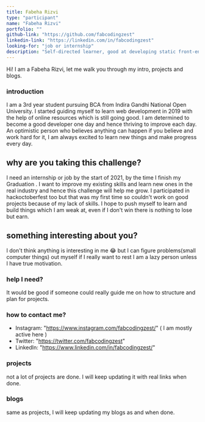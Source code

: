 ```yaml
---
title: Fabeha Rizvi
type: "participant"
name: "Fabeha Rizvi"
portfolio: ""
github-link: "https://github.com/fabcodingzest"
linkedin-link: "https://linkedin.com/in/fabcodingzest"
looking-for: "job or internship"
description: "Self-directed learner, good at developing static front-end-websites. Brushing up JavaScript and learning React."
---
```


Hi! I am a Fabeha Rizvi, let me walk you through my intro, projects and blogs.

### introduction

I am a 3rd year student pursuing BCA from Indira Gandhi National Open University.
I started guiding myself to learn web development in 2019 with the help of online resources which is still going good. I am determined to become a good developer one day and hence thriving to improve each day.
An optimistic person who believes anything can happen if you believe and work hard for it, I am always excited to learn new things and make progress every day.

## why are you taking this challenge?

I need an internship or job by the start of 2021, by the time I finish my Graduation .
I want to improve my existing skills and learn new ones in the real industry and hence this challenge will help me grow.
I participated in hackoctoberfest too but that was my first time so couldn't work on good projects because of my lack of skills.
I hope to push myself to learn and build things which I am weak at, even if I don't win there is nothing to lose but earn. 

## something interesting about you?

I don't think anything is interesting in me 😂 but I can figure problems(small computer things) out myself if I really want to rest I am a lazy person unless I have true motivation.

### help I need?

It would be good if someone could really guide me on how to structure and plan for projects.

### how to contact me?

- Instagram: "https://www.instagram.com/fabcodingzest/" ( I am mostly active here )
- Twitter: "https://twitter.com/fabcodingzest"
- LinkedIn: "https://www.linkedin.com/in/fabcodingzest/"

### projects

not a lot of projects are done. I will keep updating it with real links when done.

### blogs

same as projects, I will keep updating my blogs as and when done.


